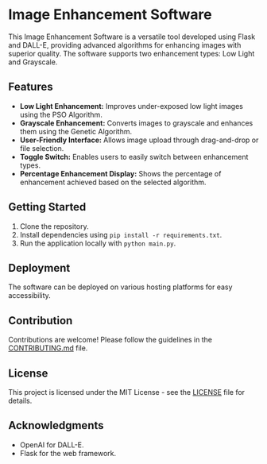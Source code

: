# Image Enhancement Software

This Image Enhancement Software is a versatile tool developed using Flask and DALL-E, providing advanced algorithms for enhancing images with superior quality. The software supports two enhancement types: Low Light and Grayscale.

## Features

- **Low Light Enhancement:** Improves under-exposed low light images using the PSO Algorithm.
- **Grayscale Enhancement:** Converts images to grayscale and enhances them using the Genetic Algorithm.
- **User-Friendly Interface:** Allows image upload through drag-and-drop or file selection.
- **Toggle Switch:** Enables users to easily switch between enhancement types.
- **Percentage Enhancement Display:** Shows the percentage of enhancement achieved based on the selected algorithm.

## Getting Started

1. Clone the repository.
2. Install dependencies using `pip install -r requirements.txt`.
3. Run the application locally with `python main.py`.

## Deployment

The software can be deployed on various hosting platforms for easy accessibility.

## Contribution

Contributions are welcome! Please follow the guidelines in the [CONTRIBUTING.md](CONTRIBUTING.md) file.

## License

This project is licensed under the MIT License - see the [LICENSE](LICENSE) file for details.

## Acknowledgments

- OpenAI for DALL-E.
- Flask for the web framework.

